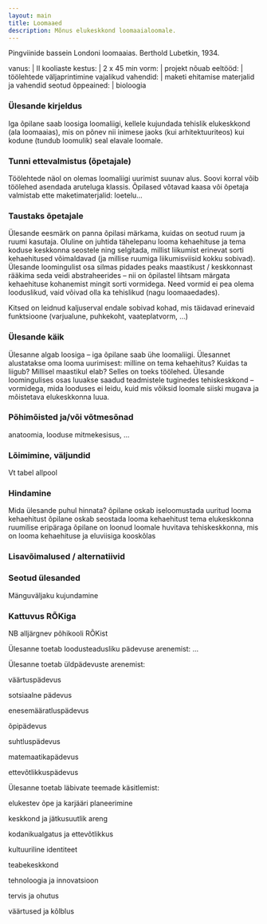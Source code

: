 ```yaml
---
layout: main
title: Loomaaed
description: Mõnus elukeskkond loomaaialoomale.
---
```


Pingviinide bassein Londoni loomaaias. Berthold Lubetkin, 1934.

vanus: 				| II kooliaste
kestus: 			| 2 x 45 min
vorm: 				| projekt
nõuab eeltööd:		| töölehtede väljaprintimine
vajalikud vahendid:	| maketi ehitamise materjalid ja vahendid
seotud õppeained:	| bioloogia

### Ülesande kirjeldus
Iga õpilane saab loosiga loomaliigi, kellele kujundada tehislik elukeskkond (ala loomaaias), mis on põnev nii inimese jaoks (kui arhitektuuriteos) kui kodune (tundub loomulik) seal elavale loomale.

### Tunni ettevalmistus (õpetajale)
Töölehtede näol on olemas loomaliigi uurimist suunav alus. Soovi korral võib töölehed asendada aruteluga klassis. Õpilased võtavad kaasa või õpetaja valmistab ette maketimaterjalid: loetelu...

### Taustaks õpetajale
Ülesande eesmärk on panna õpilasi märkama, kuidas on seotud ruum ja ruumi kasutaja. Oluline on juhtida tähelepanu looma kehaehituse ja tema koduse keskkonna seostele ning selgitada, millist liikumist erinevat sorti kehaehitused võimaldavad (ja millise ruumiga liikumisviisid kokku sobivad). Ülesande loomingulist osa silmas pidades peaks maastikust / keskkonnast rääkima seda veidi abstraheerides – nii on õpilastel lihtsam märgata kehaehituse kohanemist mingit sorti vormidega. Need vormid ei pea olema looduslikud, vaid võivad olla ka tehislikud (nagu loomaaedades).


Kitsed on leidnud kaljuserval endale sobivad kohad, mis täidavad erinevaid funktsioone (varjualune, puhkekoht, vaateplatvorm, …)

### Ülesande käik
Ülesanne algab loosiga – iga õpilane saab ühe loomaliigi. Ülesannet alustatakse oma looma uurimisest: milline on tema kehaehitus? Kuidas ta liigub? Millisel maastikul elab? Selles on toeks töölehed. Ülesande loomingulises osas luuakse saadud teadmistele tuginedes tehiskeskkond – vormidega, mida looduses ei leidu, kuid mis võiksid loomale siiski mugava ja mõistetava elukeskkonna luua.

### Põhimõisted ja/või võtmesõnad
anatoomia, looduse mitmekesisus, ...

### Lõimimine, väljundid
Vt tabel allpool

### Hindamine
Mida ülesande puhul hinnata?
õpilane oskab iseloomustada uuritud looma kehaehitust
õpilane oskab seostada looma kehaehitust tema elukeskkonna ruumilise eripäraga
õpilane on loonud loomale huvitava tehiskeskkonna, mis on looma kehaehituse ja eluviisiga kooskõlas

### Lisavõimalused / alternatiivid


### Seotud ülesanded
Mänguväljaku kujundamine

### Kattuvus RÕKiga
NB alljärgnev põhikooli RÕKist

Ülesanne toetab loodusteadusliku pädevuse arenemist:
…

Ülesanne toetab üldpädevuste arenemist:

väärtuspädevus




sotsiaalne pädevus




enesemääratluspädevus




õpipädevus




suhtluspädevus




matemaatikapädevus




ettevõtlikkuspädevus





Ülesanne toetab läbivate teemade käsitlemist:

elukestev õpe ja karjääri planeerimine




keskkond ja jätkusuutlik areng




kodanikualgatus ja ettevõtlikkus




kultuuriline identiteet




teabekeskkond




tehnoloogia ja innovatsioon




tervis ja ohutus




väärtused ja kõlblus







